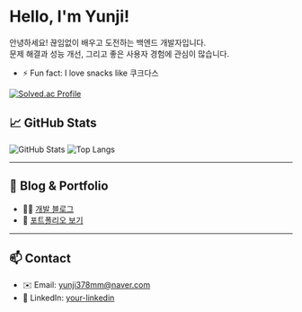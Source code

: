 # Hello, I'm Yunji!

안녕하세요! 끊임없이 배우고 도전하는 백엔드 개발자입니다.  
문제 해결과 성능 개선, 그리고 좋은 사용자 경험에 관심이 많습니다.

- ⚡ Fun fact: I love snacks like 쿠크다스


[![Solved.ac Profile](http://mazassumnida.wtf/api/generate_badge?boj=yunji378mm)](https://solved.ac/yunji378mm)


## 📈 GitHub Stats

![GitHub Stats](https://github-readme-stats.vercel.app/api?username=can378&show_icons=true&theme=tokyonight)
![Top Langs](https://github-readme-stats.vercel.app/api/top-langs/?username=can378&hide=Jupyter%20Notebook&layout=compact&theme=tokyonight)

---

## 📝 Blog & Portfolio

- 🧑‍💻 [개발 블로그](https://yun000.tistory.com/)
- 📄 [포트폴리오 보기](https://github.com/can378)

---

## 📫 Contact

- ✉️ Email: yunji378mm@naver.com
- 💼 LinkedIn: [your-linkedin](https://linkedin.com/in/your-name)
